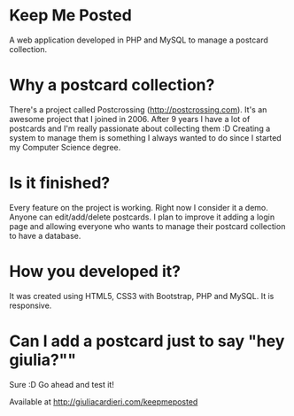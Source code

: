 # Keep Me Posted
A web application developed in PHP and MySQL to manage a postcard collection.

# Why a postcard collection?
There's a project called Postcrossing (http://postcrossing.com). It's an awesome project that I joined in 2006. 
After 9 years I have a lot of postcards and I'm really passionate about collecting them :D
Creating a system to manage them is something I always wanted to do since I started my Computer Science degree.

# Is it finished?
Every feature on the project is working. Right now I consider it a demo. Anyone can edit/add/delete postcards.
I plan to improve it adding a login page and allowing everyone who wants to manage their postcard collection to have a database.

# How you developed it?
It was created using HTML5, CSS3 with Bootstrap, PHP and MySQL.
It is responsive.

# Can I add a postcard just to say "hey giulia?""
Sure :D Go ahead and test it!

Available at http://giuliacardieri.com/keepmeposted
